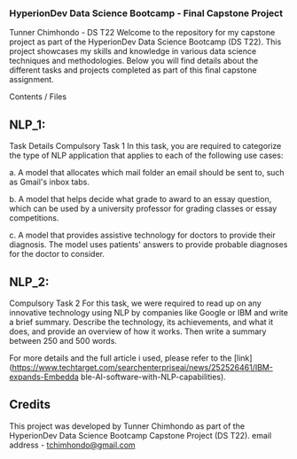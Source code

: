 ### HyperionDev Data Science Bootcamp - Final Capstone Project
Tunner Chimhondo - DS T22
Welcome to the repository for my capstone project as part of the HyperionDev Data Science Bootcamp (DS T22). This project showcases my skills and knowledge in various data science techniques and methodologies. Below you will find details about the different tasks and projects completed as part of this final capstone assignment.

Contents / Files
## NLP_1: 
Task Details
Compulsory Task 1
In this task, you are required to categorize the type of NLP application that applies to each of the following use cases:

a. A model that allocates which mail folder an email should be sent to, such as Gmail's inbox tabs.

b. A model that helps decide what grade to award to an essay question, which can be used by a university professor for grading classes or essay competitions.

c. A model that provides assistive technology for doctors to provide their diagnosis. The model uses patients' answers to provide probable diagnoses for the doctor to consider.

## NLP_2: 
Compulsory Task 2
For this task, we were required to read up on any innovative technology using NLP by companies like Google or IBM and write a brief summary. Describe the technology, its achievements, and what it does, and provide an overview of how it works. Then write a summary between 250 and 500 words.

For more details and the full article i used, please refer to the [link](https://www.techtarget.com/searchenterpriseai/news/252526461/IBM-expands-Embedda ble-AI-software-with-NLP-capabilities).

## Credits
This project was developed by Tunner Chimhondo as part of the HyperionDev Data Science Bootcamp Capstone Project (DS T22).
email address - tchimhondo@gmail.com

